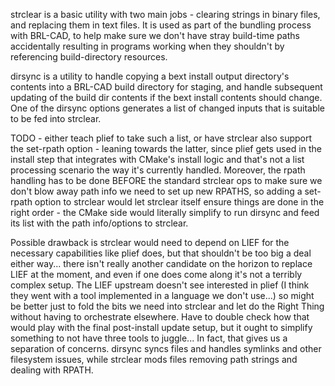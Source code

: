 strclear is a basic utility with two main jobs - clearing strings in binary
files, and replacing them in text files.  It is used as part of the bundling
process with BRL-CAD, to help make sure we don't have stray build-time paths
accidentally resulting in programs working when they shouldn't by referencing
build-directory resources.

dirsync is a utility to handle copying a bext install output directory's contents
into a BRL-CAD build directory for staging, and handle subsequent updating of
the build dir contents if the bext install contents should change.  One of
the dirsync options generates a list of changed inputs that is suitable to be
fed into strclear.

TODO - either teach plief to take such a list, or have strclear also support
the set-rpath option - leaning towards the latter, since plief gets used in the
install step that integrates with CMake's install logic and that's not a list
processing scenario the way it's currently handled.  Moreover, the rpath
handling has to be done BEFORE the standard strclear ops to make sure we don't
blow away path info we need to set up new RPATHS, so adding a set-rpath option
to strclear would let strclear itself ensure things are done in the right
order - the CMake side would literally simplify to run dirsync and feed its
list with the path info/options to strclear.

Possible drawback is strclear would need to depend on LIEF for the necessary
capabilities like plief does, but that shouldn't be too big a deal either
way...  there isn't really another candidate on the horizon to replace LIEF
at the moment, and even if one does come along it's not a terribly complex
setup.  The LIEF upstream doesn't see interested in plief (I think they
went with a tool implemented in a language we don't use...) so might be better
just to fold the bits we need into strclear and let do the Right Thing without
having to orchestrate elsewhere.  Have to double check how that would play
with the final post-install update setup, but it ought to simplify something
to not have three tools to juggle...  In fact, that gives us a separation of
concerns.  dirsync syncs files and handles symlinks and other filesystem
issues, while strclear mods files removing path strings and dealing with RPATH.
